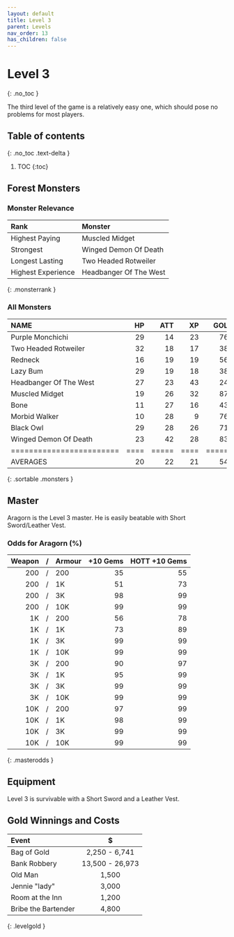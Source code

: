 ```yaml
---
layout: default
title: Level 3
parent: Levels
nav_order: 13
has_children: false
---
```

# Level 3
{: .no_toc }

The third level of the game is a relatively easy one, which should pose no problems for most players.

## Table of contents
{: .no_toc .text-delta }

1. TOC
{:toc}

## Forest Monsters

### Monster Relevance

| Rank               | Monster                |
|:-------------------|:-----------------------|
| Highest Paying     | Muscled Midget         |
| Strongest          | Winged Demon Of Death  |
| Longest Lasting    | Two Headed Rotweiler   |
| Highest Experience | Headbanger Of The West |
{: .monsterrank }
  
### All Monsters

| NAME                   | HP | ATT | XP | GOLD | RARE | WEAPON                | 
|:-----------------------|---:|----:|---:|-----:|:-----|:----------------------|
| Purple Monchichi       | 29 |  14 | 23 |  763 | No   | Continuous Whining    | 
| Two Headed Rotweiler   | 32 |  18 | 17 |  384 | No   | Twin Barking          | 
| Redneck                | 16 |  19 | 19 |  563 | No   | Awful Country Slang   | 
| Lazy Bum               | 29 |  19 | 18 |  380 | No   | Unwashed Body Odor    | 
| Headbanger Of The West | 27 |  23 | 43 |  245 | No   | Ear Shattering Noises | 
| Muscled Midget         | 19 |  26 | 32 |  870 | No   | Low Punch             | 
| Bone                   | 11 |  27 | 16 |  432 | No   | Terrible Smoke Smell  | 
| Morbid Walker          | 10 |  28 |  9 |  764 | No   | Endless Walking       | 
| Black Owl              | 29 |  28 | 26 |  711 | No   | Hooked Beak           | 
| Winged Demon Of Death  | 23 |  42 | 28 |  830 | No   | Red Glare             | 
|========================|====|=====|====|======|======|=======================|
| AVERAGES               | 20 |  22 | 21 |  540 |      |                       | 
{: .sortable .monsters }
  
## Master

Aragorn is the Level 3 master. He is easily beatable with Short Sword/Leather Vest.

### Odds for Aragorn (%)

| Weapon | / | Armour | +10 Gems | HOTT +10 Gems |
|-------:|:-:|:-------|---------:|--------------:|
|    200 | / | 200    |       35 |            55 |
|    200 | / | 1K     |       51 |            73 |
|    200 | / | 3K     |       98 |            99 |
|    200 | / | 10K    |       99 |            99 |
|     1K | / | 200    |       56 |            78 |
|     1K | / | 1K     |       73 |            89 |
|     1K | / | 3K     |       99 |            99 |
|     1K | / | 10K    |       99 |            99 |
|     3K | / | 200    |       90 |            97 |
|     3K | / | 1K     |       95 |            99 |
|     3K | / | 3K     |       99 |            99 |
|     3K | / | 10K    |       99 |            99 |
|    10K | / | 200    |       97 |            99 |
|    10K | / | 1K     |       98 |            99 |
|    10K | / | 3K     |       99 |            99 |
|    10K | / | 10K    |       99 |            99 |
{: .masterodds }
  
## Equipment

Level 3 is survivable with a Short Sword and a Leather Vest.

## Gold Winnings and Costs

| Event               | $               |
|:--------------------|:---------------:|
| Bag of Gold         | 2,250 - 6,741   |
| Bank Robbery        | 13,500 - 26,973 |
| Old Man             | 1,500           |
| Jennie "lady"       | 3,000           |
| Room at the Inn     | 1,200           |
| Bribe the Bartender | 4,800           |
{: .levelgold }
  

